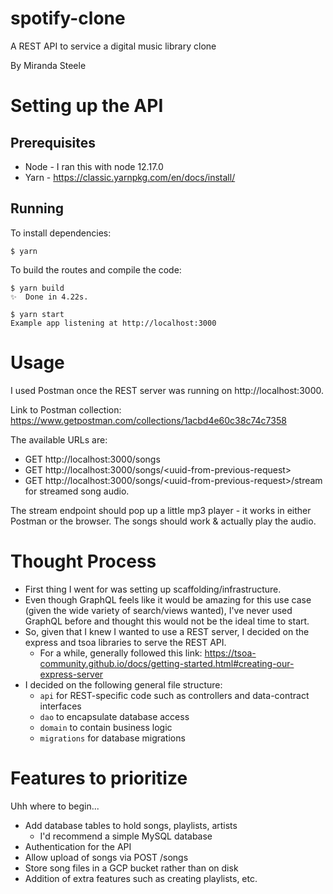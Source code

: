 # spotify-clone

A REST API to service a digital music library clone

By Miranda Steele

# Setting up the API

## Prerequisites
* Node -  I ran this with node 12.17.0
* Yarn - https://classic.yarnpkg.com/en/docs/install/

## Running
To install dependencies:

    $ yarn

To build the routes and compile the code:

    $ yarn build
    ✨  Done in 4.22s.

    $ yarn start
    Example app listening at http://localhost:3000
 
# Usage

I used Postman once the REST server was running on http://localhost:3000.

Link to Postman collection: https://www.getpostman.com/collections/1acbd4e60c38c74c7358

The available URLs are:
* GET http://localhost:3000/songs
* GET http://localhost:3000/songs/<uuid-from-previous-request\>
* GET http://localhost:3000/songs/<uuid-from-previous-request\>/stream for streamed song audio.

The stream endpoint should pop up a little mp3 player - it works in either Postman or the browser. The songs should work & actually play the audio.

# Thought Process

* First thing I went for was setting up scaffolding/infrastructure.
* Even though GraphQL feels like it would be amazing for this use case (given the wide variety of search/views wanted), I've never used GraphQL before and thought this would not be the ideal time to start.
* So, given that I knew I wanted to use a REST server, I decided on the express and tsoa libraries to serve the REST API.
    * For a while, generally followed this link: https://tsoa-community.github.io/docs/getting-started.html#creating-our-express-server
* I decided on the following general file structure:
    * `api` for REST-specific code such as controllers and data-contract interfaces
    * `dao` to encapsulate database access
    * `domain` to contain business logic
    * `migrations` for database migrations

# Features to prioritize

Uhh where to begin...

* Add database tables to hold songs, playlists, artists
    * I'd recommend a simple MySQL database
* Authentication for the API
* Allow upload of songs via POST /songs
* Store song files in a GCP bucket rather than on disk
* Addition of extra features such as creating playlists, etc.
